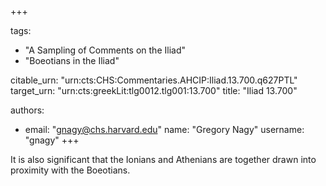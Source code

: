 +++

tags:
- "A Sampling of Comments on the Iliad"
- "Boeotians in the Iliad"

citable_urn: "urn:cts:CHS:Commentaries.AHCIP:Iliad.13.700.q627PTL"
target_urn: "urn:cts:greekLit:tlg0012.tlg001:13.700"
title: "Iliad 13.700"

authors:
- email: "gnagy@chs.harvard.edu"
  name: "Gregory Nagy"
  username: "gnagy"
+++

<p>It is also significant that the Ionians and Athenians are together drawn into proximity with the Boeotians.  </p>